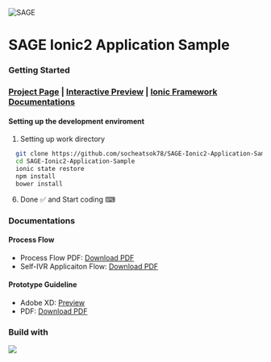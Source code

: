 ![SAGE](https://www.dropbox.com/s/fhspe90nnvetrvm/sage-git.png?dl=1)

# SAGE Ionic2 Application Sample

### Getting Started

### [Project Page](https://github.com/socheatsok78/SAGE-Ionic2-Application-Sample/projects) | [Interactive Preview](https://xd.adobe.com/view/1378509c-8914-4500-860b-ee6f70877f84/) | [Ionic Framework Documentations](http://ionicframework.com/docs/)

#### Setting up the development enviroment
1. Setting up work directory
  ```sh
    git clone https://github.com/socheatsok78/SAGE-Ionic2-Application-Sample.git
    cd SAGE-Ionic2-Application-Sample
    ionic state restore
    npm install
    bower install
  ```
6. Done ✅ and Start coding ⌨

### Documentations

#### Process Flow
- Process Flow PDF: [Download PDF](https://www.dropbox.com/s/s5swplog0pfstje/SAGE%20Diagram.pdf?dl=1)
- Self-IVR Applicaiton Flow: [Download PDF](https://www.dropbox.com/s/yv5pohy5ir1igkb/Self-IVR%20Flow.pdf?dl=1)

#### Prototype Guideline
- Adobe XD: [Preview](https://xd.adobe.com/view/1378509c-8914-4500-860b-ee6f70877f84/)
- PDF: [Download PDF](https://www.dropbox.com/s/sce6n1wbmetbbjw/Current%20Prototype%20Mobile%20App.pdf?dl=1)

<p align="center">
  <h3>Build with</h3>
  <a href="#"><img src="https://www.dropbox.com/s/fwfk6oku7p9plyi/ionic-logo.png?dl=1" /></a>
</p>
